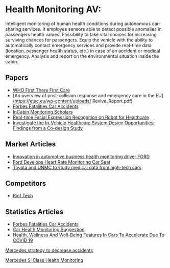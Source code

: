 # Health Monitoring AV:
Intelligent monitoring of human health conditions during autonomous car-sharing services.
  It employes sensors able to detect possible anomalies in passengers health values. Possibility to take vital choices for increasing surviving chances for passengers. 
  Equip the vehicle with the ability to automatically contact emergency services and provide real-time data (location, passenger health status, etc.) in case of an accident or medical emergency.
  Analysis and report on the environmental situation inside the cabin.


## Papers
 - [WHO First There First Care](https://iris.who.int/bitstream/handle/10665/251720/WHO-NMH-NVI-16.9-eng.pdf?sequence=1)
 - [An overview of post-collision response and emergency care in the EU](https://etsc.eu/wp-content/uploads/ Revive_Report.pdf)
 - [Forbes Fatalities Car Accidents](https://www.forbes.com/advisor/legal/auto-accident/car-accident-statistics/)
 - [InCabin Monitoring Scholars](https://www.mdpi.com/1424-8220/22/12/4360)
 - [Real-time Facial Expression Recognition on Robot for Healthcare](https://ieeexplore.ieee.org/document/8535710)
 - [Investigate the In-Vehicle Healthcare System Design Opportunities: Findings from a Co-design Study](https://link.springer.com/chapter/10.1007/978-3-031-04987-3_8)
## Market Articles
 - [Innovation in automotive business health monitoring driver FORD](https://spectrum.ieee.org/3-ways-ford-cars-could-monitor-your-health)
 - [Ford Develops Heart Rate Monitoring Car Seat](https://www.dicardiology.com/content/ford-develops-heart-rate-monitoring-car-seat)
 - [Toyota and UNMC to study medical data from high-tech cars](https://www.unmc.edu/newsroom/2021/12/17/toyota-and-unmc-to-study-medical-data-from-high-tech-cars/)

## Competitors
 - [Rinf Tech](https://www.rinf.tech/health-safety-and-well-being-in-tomorrows-car/)

## Statistics Articles
 - [Forbes Fatalities Car Accidents](https://www.forbes.com/advisor/legal/auto-accident/car-accident-statistics/)
 - [Car Health Monitoring Suggestion](https://wellhomewellout.com/healthcare/healthcare-innovation/automobiles-to-health-hubs-future)
 - [Health, Wellness And Well-Being Features In Cars To Accelerate Due To COVID 19](https://www.forbes.com/sites/sarwantsingh/2020/03/30/health-wellness-and-well-being-features-in-cars-to-accelerate-due-to-covid-19/)

[Mercedes strategy to decrease accidents](https://group.mercedes-benz.com/innovation/product-innovation/technology/accident-free-driving.html)

[Mercedes S-Class Health Monitoring](https://www.mercedes-benz-mississauga.ca/meet-the-s-class-digital-luxury-well-being/)
